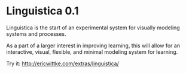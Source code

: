 Linguistica 0.1
===============

Linguistica is the start of an experimental system for visually modeling systems and processes.

As a part of a larger interest in improving learning, this will allow for an interactive, visual, flexible, and minimal modeling system for learning.

Try it: http://ericwittke.com/extras/linguistica/
